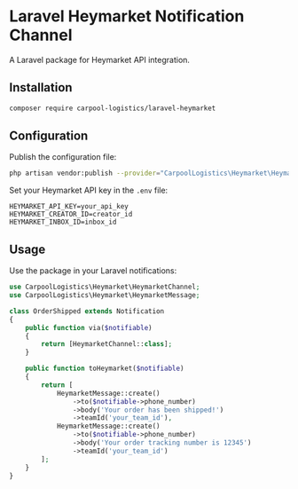 # Laravel Heymarket Notification Channel

A Laravel package for Heymarket API integration.

## Installation

```bash
composer require carpool-logistics/laravel-heymarket
```

## Configuration

Publish the configuration file:

```bash
php artisan vendor:publish --provider="CarpoolLogistics\Heymarket\HeymarketServiceProvider"
```

Set your Heymarket API key in the `.env` file:

```
HEYMARKET_API_KEY=your_api_key
HEYMARKET_CREATOR_ID=creator_id
HEYMARKET_INBOX_ID=inbox_id
```

## Usage

Use the package in your Laravel notifications:

```php
use CarpoolLogistics\Heymarket\HeymarketChannel;
use CarpoolLogistics\Heymarket\HeymarketMessage;

class OrderShipped extends Notification
{
    public function via($notifiable)
    {
        return [HeymarketChannel::class];
    }

    public function toHeymarket($notifiable)
    {
        return [
            HeymarketMessage::create()
                ->to($notifiable->phone_number)
                ->body('Your order has been shipped!')
                ->teamId('your_team_id'),
            HeymarketMessage::create()
                ->to($notifiable->phone_number)
                ->body('Your order tracking number is 12345')
                ->teamId('your_team_id')
        ];
    }
}

```
